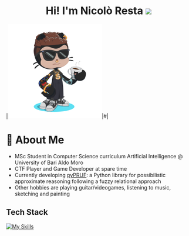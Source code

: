 <h1 align="center"> Hi! I'm Nicolò Resta <img src="https://media.giphy.com/media/hvRJCLFzcasrR4ia7z/giphy.gif" width="35"></h1>

|<img src="https://github.com/ashkihotah/ashkihotah/blob/main/my_octocat.png" width="256">|#|

# 🚀 About Me
- MSc Student in Computer Science curriculum Artificial Intelligence @ University of Bari Aldo Moro
- CTF Player and Game Developer at spare time
- Currently developing [pyPRUF](https://github.com/ashkihotah/pyPRUF): a Python library for possibilistic approximate reasoning following a fuzzy relational approach
- Other hobbies are playing guitar/videogames, listening to music, sketching and painting

## Tech Stack
[![My Skills](https://skillicons.dev/icons?i=linux,kali,bash,powershell,c,cpp,cmake,java,mysql,py,pytorch,tensorflow,godot,matlab,php,html,javascript,processing,md,git,github,docker,vscode,neovim,vim,pycharm,sublime,idea,eclipse,latex)](https://skillicons.dev)
